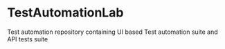 # TestAutomationLab
Test automation repository containing UI based Test automation suite and API tests suite
